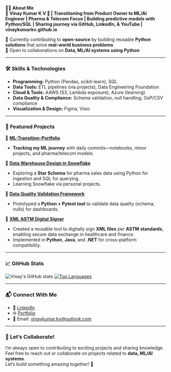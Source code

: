 👨‍💻 **About Me**  
🚀 **Vinay Kumar K V 👋 | Transitioning from Product Owner to ML/AI Engineer | Pharma & Telecom Focus | Building predictive models with Python/SQL | Sharing journey via GitHub, LinkedIn, & YouTube | vinaykumarkv.github.io** 

🌱 Currently contributing to **open-source** by building reusable **Python solutions** that solve **real-world business problems**  
🤝 Open to collaborations on **Data, ML/AI systems using Python**

---

### 🛠️ **Skills & Technologies**
- **Programming:** Python (Pandas, scikit-learn), SQL
- **Data Tools:** ETL pipelines (via projects), Data Engineering Foundation
- **Cloud & Tools:** AAWS (S3, Lambda exposure), Azure (learning)
- **Data Quality & Compliance:** Schema validation, null handling, GxP/CSV compliance
- **Visualization & Design:** Figma, Visio

---

### 🌟 **Featured Projects**

📌 **[ML-Transition-Portfolio](https://github.com/vinaykumarkv/ML-Transition-Portfolio)**  
- **Tracking my ML journey** with daily commits—notebooks, minor projects, and pharma/telecom models.  

📌 **[Data Warehouse Design in Snowflake](https://github.com/vinaykumarkv/snowflake_pharma_dw)**  
- Exploring a **Star Schema** for pharma sales data using Python for ingestion and SQL for querying.
- Learning Snowflake via personal projects.  

📌 **[Data Quality Validation Framework](https://github.com/vinaykumarkv/data-quality-validation-framework)**  
- Prototyped a **Python + Pytest tool** to validate data quality (schema, nulls) for dashboards.  

📌 **[XML ASTM Digital Signer](https://github.com/vinaykumarkv/XMLDigSignerASTM_Python)**  
- Created a reusable tool to digitally sign **XML files** per **ASTM standards**, enabling secure data exchange in healthcare and finance.  
- Implemented in **Python**, **Java**, and **.NET** for cross-platform compatibility. 

---

### 📈 **GitHub Stats**
![Vinay's GitHub stats](https://github-readme-stats.vercel.app/api?username=vinaykumarkv&show_icons=true&theme=radical)
[![Top Languages](https://github-readme-stats.vercel.app/api/top-langs/?username=vinaykumarkv&layout=compact&theme=radical)](https://github.com/vinaykumarkv)

---

### 📬 **Connect With Me**
- 💼 [LinkedIn](https://www.linkedin.com/in/vinay-kumar-k-v)  
- 🌐 [Portfolio](https://vinaykumarkv.github.io)  
- 📧 Email: [vinaykumar.kv@outlook.com](mailto:vinaykumar.kv@outlook.com)  

---

### 🤝 **Let’s Collaborate!**
I’m always open to contributing to exciting projects and sharing knowledge. Feel free to reach out or collaborate on projects related to **data, ML/AI systems**.  
Let’s build something amazing together! 🚀
